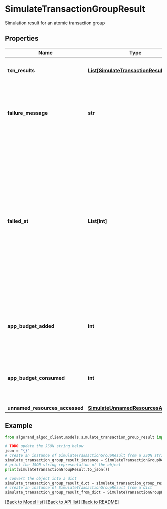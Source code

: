 # SimulateTransactionGroupResult

Simulation result for an atomic transaction group

## Properties

Name | Type | Description | Notes
------------ | ------------- | ------------- | -------------
**txn_results** | [**List[SimulateTransactionResult]**](SimulateTransactionResult.md) | Simulation result for individual transactions | 
**failure_message** | **str** | If present, indicates that the transaction group failed and specifies why that happened | [optional] 
**failed_at** | **List[int]** | If present, indicates which transaction in this group caused the failure. This array represents the path to the failing transaction. Indexes are zero based, the first element indicates the top-level transaction, and successive elements indicate deeper inner transactions. | [optional] 
**app_budget_added** | **int** | Total budget added during execution of app calls in the transaction group. | [optional] 
**app_budget_consumed** | **int** | Total budget consumed during execution of app calls in the transaction group. | [optional] 
**unnamed_resources_accessed** | [**SimulateUnnamedResourcesAccessed**](SimulateUnnamedResourcesAccessed.md) |  | [optional] 

## Example

```python
from algorand_algod_client.models.simulate_transaction_group_result import SimulateTransactionGroupResult

# TODO update the JSON string below
json = "{}"
# create an instance of SimulateTransactionGroupResult from a JSON string
simulate_transaction_group_result_instance = SimulateTransactionGroupResult.from_json(json)
# print the JSON string representation of the object
print(SimulateTransactionGroupResult.to_json())

# convert the object into a dict
simulate_transaction_group_result_dict = simulate_transaction_group_result_instance.to_dict()
# create an instance of SimulateTransactionGroupResult from a dict
simulate_transaction_group_result_from_dict = SimulateTransactionGroupResult.from_dict(simulate_transaction_group_result_dict)
```
[[Back to Model list]](../README.md#documentation-for-models) [[Back to API list]](../README.md#documentation-for-api-endpoints) [[Back to README]](../README.md)



